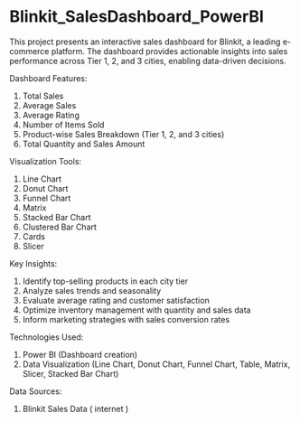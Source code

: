 # Blinkit_SalesDashboard_PowerBI
This project presents an interactive sales dashboard for Blinkit, a leading e-commerce platform. The dashboard provides actionable insights into sales performance across Tier 1, 2, and 3 cities, enabling data-driven decisions.

Dashboard Features:
1. Total Sales
2. Average Sales
3. Average Rating
4. Number of Items Sold
5. Product-wise Sales Breakdown (Tier 1, 2, and 3 cities)
6. Total Quantity and Sales Amount

Visualization Tools:
1. Line Chart
2. Donut Chart
3. Funnel Chart
4. Matrix
5. Stacked Bar Chart
6. Clustered Bar Chart 
7. Cards
8. Slicer
   
Key Insights:
1. Identify top-selling products in each city tier
2. Analyze sales trends and seasonality
3. Evaluate average rating and customer satisfaction
4. Optimize inventory management with quantity and sales data
5. Inform marketing strategies with sales conversion rates

Technologies Used:
1. Power BI (Dashboard creation)
2. Data Visualization (Line Chart, Donut Chart, Funnel Chart, Table, Matrix, Slicer, Stacked Bar Chart)

Data Sources:
1. Blinkit Sales Data ( internet )

